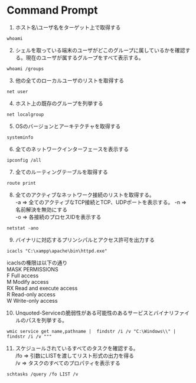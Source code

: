 # Command Prompt

1. ホスト名\ユーザ名をターゲット上で取得する
```
whoami
```

2. シェルを取っている端末のユーザがどこのグループに属しているかを確認する。現在のユーザが属するグループをすべて表示する。
```
whoami /groups
```

3. 他の全てのローカルユーザのリストを取得する
```
net user
```

4. ホスト上の既存のグループを列挙する
```
net localgroup
```

5. OSのバージョンとアーキテクチャを取得する
```
systeminfo
```

6. 全てのネットワークインターフェースを表示する
```
ipconfig /all
```

7. 全てのルーティングテーブルを取得する
```
route print
```

8. 全てのアクティブなネットワーク接続のリストを取得する。  
-a => 全てのアクティブなTCP接続とTCP、UDPポートを表示する。
-n => 名前解決を無効にする  
-o => 各接続のプロセスIDを表示する
```
netstat -ano
```

9. バイナリに対応するプリンシパルとアクセス許可を出力する
```
icacls "C:\xampp\apache\bin\httpd.exe"
```
icaclsの権限は以下の通り  
MASK	PERMISSIONS  
F	Full access  
M	Modify access  
RX	Read and execute access  
R	Read-only access  
W	Write-only access  

10. Unquoted-Serviceの脆弱性がある可能性のあるサービスとバイナリファイルのパスを列挙する。
```
wmic service get name,pathname |  findstr /i /v "C:\Windows\\" | findstr /i /v """
```

11. スケジュールされているすべてのタスクを確認する。  
/fo => 引数にLISTを渡してリスト形式の出力を得る  
/v => タスクのすべてのプロパティを表示する
```
schtasks /query /fo LIST /v
```